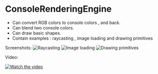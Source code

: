 # ConsoleRenderingEngine
- Can convert RGB colors to console colors , and back.
 - Can blend two console colors.
 - Can draw basic shapes.
 - Contain examples : raycasting , image loading and drawing primitives

 Screenshots:
![Raycasting](https://i.imgur.com/8xcIdZs.png)
![Image loading](https://i.imgur.com/ldrdkqR.png)
![Drawing primitives](https://i.imgur.com/LrdxRdA.png)

 Video:
 
[![Watch the video](https://i.ytimg.com/vi/enq7hgUtuYI/hqdefault.jpg)](https://www.youtube.com/watch?v=enq7hgUtuYI)
